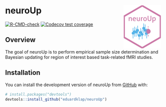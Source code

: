 
<!-- README.md is generated from README.Rmd. Please edit that file -->

# neuroUp <a href="https://eduardklap.github.io/neuroUp/"><img src="man/figures/logo.png" align="right" height="139" alt="neuroUp website" /></a>

<!-- badges: start -->

[![R-CMD-check](https://github.com/eduardklap/neuroUp/actions/workflows/R-CMD-check.yaml/badge.svg)](https://github.com/eduardklap/neuroUp/actions/workflows/R-CMD-check.yaml)
[![Codecov test
coverage](https://codecov.io/gh/eduardklap/neuroUp/branch/main/graph/badge.svg)](https://app.codecov.io/gh/eduardklap/neuroUp?branch=main)
<!-- badges: end -->

## Overview

The goal of neuroUp is to perform empirical sample size determination
and Bayesian updating for region of interest based task-related fMRI
studies.

## Installation

You can install the development version of neuroUp from
[GitHub](https://github.com/) with:

``` r
# install.packages("devtools")
devtools::install_github("eduardklap/neuroUp")
```
